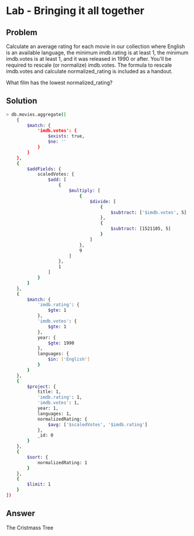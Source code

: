 # Lab - Bringing it all together

## Problem

Calculate an average rating for each movie in our collection where English is an available language, the minimum imdb.rating is at least 1, the minimum imdb.votes is at least 1, and it was released in 1990 or after. You'll be required to rescale (or normalize) imdb.votes. The formula to rescale imdb.votes and calculate normalized_rating is included as a handout.

What film has the lowest normalized_rating?

## Solution
```sh
> db.movies.aggregate([
    {
        $match: {
            'imdb.votes': {
                $exists: true,
                $ne: ''
            }
        }
    },
    {
        $addFields: {
            scaledVotes: {
                $add: [
                    {
                        $multiply: [
                            {
                                $divide: [
                                    {
                                        $subtract: ['$imdb.votes', 5]
                                    },
                                    {
                                        $subtract: [1521105, 5]
                                    }
                                ]
                            },
                            9
                        ]
                    },
                    1
                ]
            }
        }
    },
    {
        $match: {
            'imdb.rating': {
                $gte: 1
            },
            'imdb.votes': {
                $gte: 1
            },
            year: {
                $gte: 1990
            },
            languages: {
                $in: ['English']
            }
        }
    },
    {
        $project: {
            title: 1,
            'imdb.rating': 1,
            'imdb.votes': 1,
            year: 1,
            languages: 1,
            normalizedRating: {
                $avg: ['$scaledVotes', '$imdb.rating']
            },
            _id: 0
        }
    },
    {
        $sort: {
            normalizedRating: 1
        }
    },
    {
        $limit: 1
    }
])
```
## Answer
The Cristmass Tree